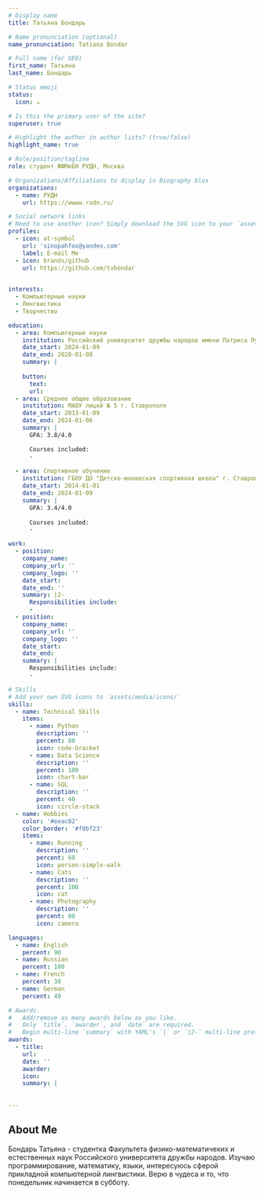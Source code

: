 ```yaml
---
# Display name
title: Татьяна Бондарь

# Name pronunciation (optional)
name_pronunciation: Tatiana Bondar

# Full name (for SEO)
first_name: Татьяна
last_name: Бондарь

# Status emoji
status:
  icon: ☕️

# Is this the primary user of the site?
superuser: true

# Highlight the author in author lists? (true/false)
highlight_name: true

# Role/position/tagline
role: студент ФФМиЕН РУДН, Москва

# Organizations/Affiliations to display in Biography blox
organizations:
  - name: РУДН
    url: https://wwww.rudn.ru/

# Social network links
# Need to use another icon? Simply download the SVG icon to your `assets/media/icons/` folder.
profiles:
  - icon: at-symbol
    url: 'sinopahfox@yandex.com'
    label: E-mail Me
  - icon: brands/github
    url: https://github.com/tvbondar
    

interests:
  - Компьютерные науки
  - Лингвистика
  - Творчество

education:
  - area: Компьютерные науки
    institution: Российский университет дружбы народов имени Патриса Лумумбы
    date_start: 2024-01-09
    date_end: 2028-01-08
    summary: | 
      
    button:
      text: 
      url: 
  - area: Среднее общее образование
    institution: МАОУ лицей № 5 г. Ставрополя
    date_start: 2013-01-09
    date_end: 2024-01-06
    summary: |
      GPA: 3.8/4.0

      Courses included:
      - 
      
  - area: Спортивное обучение
    institution: ГБОУ ДО "Детско-юношеская спортивная школа" г. Ставрополя
    date_start: 2014-01-01
    date_end: 2024-01-09
    summary: | 
      GPA: 3.4/4.0
      
      Courses included:
      - 

work:
  - position: 
    company_name: 
    company_url: ''
    company_logo: ''
    date_start: 
    date_end: ''
    summary: |2-
      Responsibilities include:
      - 
  - position: 
    company_name: 
    company_url: ''
    company_logo: ''
    date_start: 
    date_end: 
    summary: |
      Responsibilities include:
      - 

# Skills
# Add your own SVG icons to `assets/media/icons/`
skills:
  - name: Technical Skills
    items:
      - name: Python
        description: ''
        percent: 80
        icon: code-bracket
      - name: Data Science
        description: ''
        percent: 100
        icon: chart-bar
      - name: SQL
        description: ''
        percent: 40
        icon: circle-stack
  - name: Hobbies
    color: '#eeac02'
    color_border: '#f0bf23'
    items:
      - name: Running
        description: ''
        percent: 60
        icon: person-simple-walk
      - name: Cats
        description: ''
        percent: 100
        icon: cat
      - name: Photography
        description: ''
        percent: 80
        icon: camera

languages:
  - name: English
    percent: 90
  - name: Russian
    percent: 100
  - name: French
    percent: 30
  - name: German
    percent: 40

# Awards.
#   Add/remove as many awards below as you like.
#   Only `title`, `awarder`, and `date` are required.
#   Begin multi-line `summary` with YAML's `|` or `|2-` multi-line prefix and indent 2 spaces below.
awards:
  - title: 
    url: 
    date: ''
    awarder: 
    icon: 
    summary: |
      
      
---
```


## About Me

Бондарь Татьяна - студентка Факультета физико-математичеких и естественных наук Российского университета дружбы народов. Изучаю программирование, математику, языки, интересуюсь сферой прикладной компьютерной лингвистики. Верю в чудеса и то, что понедельник начинается в субботу.
